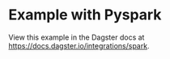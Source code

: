 # Example with Pyspark

View this example in the Dagster docs at https://docs.dagster.io/integrations/spark.
